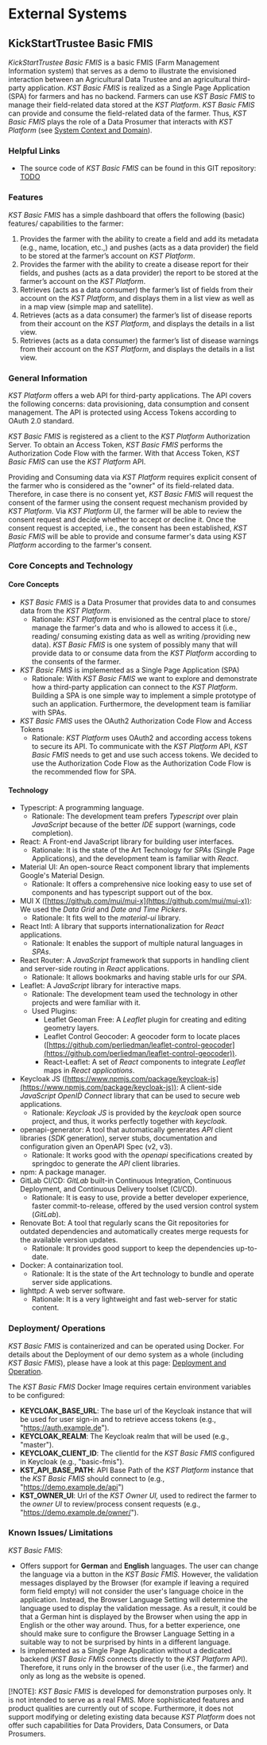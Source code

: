 # External Systems

## KickStartTrustee Basic FMIS

_KickStartTrustee Basic FMIS_ is a basic FMIS (Farm Management Information system) that serves as a demo to illustrate the envisioned interaction between an Agricultural Data Trustee and an agricultural third-party application. _KST Basic FMIS_ is realized as a Single Page Application (SPA) for farmers and has no backend. Farmers can use _KST Basic FMIS_ to manage their field-related data stored at the _KST Platform_. _KST Basic FMIS_ can provide and consume the field-related data of the farmer. Thus, _KST Basic FMIS_ plays the role of a Data Prosumer that interacts with _KST Platform_ (see [System Context and Domain](</docs/Konzeption und Umsetzung/Beispielhafte Implementierung DTH-Plattform/Architecture Document/System Context and Domain/>)).

### Helpful Links

- The source code of  _KST Basic FMIS_  can be found in this GIT repository: [TODO]()  

### Features

_KST Basic FMIS_  has a simple dashboard that offers the following (basic) features/ capabilities to the farmer:

1. Provides the farmer with the ability to create a field and add its metadata (e.g., name, location, etc.,) and pushes (acts as a data provider)  the field to be stored at the farmer’s account on  _KST Platform_.
2. Provides the farmer with the ability to create a disease report for their fields, and pushes (acts as a data provider) the report to be stored at the farmer’s account on the  _KST Platform_.
3. Retrieves (acts as a data consumer) the farmer’s list of fields from their account on the  _KST Platform_, and displays them in a list view as well as in a map view (simple map and satellite).
4. Retrieves  (acts as a data consumer)  the farmer’s list of disease reports from their account on the  _KST Platform_, and displays the details in a list view.
5. Retrieves  (acts as a data consumer) the farmer’s list of disease warnings from their account on the  _KST Platform_, and displays the details in a list view.

### General Information

_KST Platform_ offers a web API for third-party applications. The API covers the following concerns: data provisioning, data consumption and consent management. The API is protected using Access Tokens according to OAuth 2.0 standard.

_KST Basic FMIS_  is registered as a client to the  _KST Platform_  Authorization Server. To obtain an Access Token,  _KST Basic FMIS_  performs the Authorization Code Flow with the farmer. With that Access Token,  _KST Basic FMIS_  can use the  _KST Platform_  API.

Providing and Consuming data via  _KST Platform_  requires explicit consent of the farmer who is considered as the "owner" of its field-related data. Therefore, in case there is no consent yet, _KST Basic FMIS_  will request the consent of the farmer using the consent request mechanism provided by  _KST Platform_. Via _KST Platform UI_, the farmer will be able to review the consent request and decide whether to accept or decline it. Once the consent request is accepted, i.e., the consent has been established, _KST Basic FMIS_  will be able to provide and consume farmer's data using _KST Platform_ according to the farmer's consent.

### Core Concepts and Technology

#### Core Concepts

- _KST Basic FMIS_  is a Data Prosumer that provides data to and consumes data from the  _KST Platform_.
  - Rationale: _KST Platform_ is envisioned as the central place to store/ manage the farmer's data and who is allowed to access it (i.e., reading/ consuming existing data as well as writing /providing new data). _KST Basic FMIS_  is one system of possibly many that will provide data to or consume data from the _KST Platform_ according to the consents of the farmer.
- _KST Basic FMIS_ is implemented as a Single Page Application (SPA)  
  - Rationale: With _KST Basic FMIS_ we want to explore and demonstrate how a third-party application can connect to the _KST Platform_. Building a SPA is one simple way to implement a simple prototype of such an application. Furthermore, the development team is familiar with SPAs.
- _KST Basic FMIS_ uses the OAuth2 Authorization Code Flow and Access Tokens
  - Rationale: _KST Platform_ uses OAuth2 and according access tokens to secure its API. To communicate with the _KST Platform_ API, _KST Basic FMIS_ needs to get and use such access tokens. We decided to use the Authorization Code Flow as the Authorization Code Flow is the recommended flow for SPA.

#### Technology

- Typescript: A programming language.
  - Rationale:  The development team prefers _Typescript_ over plain  _JavaScript_ because of the better  _IDE_ support (warnings, code completion).
- React: A Front-end JavaScript library for building user interfaces.
  - Rationale: It is the state of the Art Technology for  _SPAs_ (Single Page Applications),  and the development team is familiar with  _React_.
- Material UI: An open-source React component library that implements Google's Material Design.
  - Rationale: It offers a comprehensive nice looking easy to use set of components and has typescript support out of the box.
- MUI X ([https://github.com/mui/mui-x](https://github.com/mui/mui-x)): We used the  _Data Grid_  and  _Date and Time Pickers_.  
  - Rationale: It fits well to the  _material-ui_  library.
- React Intl: A library that supports internationalization for  _React_ applications.
  - Rationale: It enables the support of multiple natural languages in  _SPAs_.
- React Router: A  _JavaScript_ framework that supports in handling client and server-side routing in  _React_ applications.
  - Rationale: It allows bookmarks and having stable urls for our  _SPA_.
- Leaflet: A  _JavaScript_ library for interactive maps.
  - Rationale:  The development team used the technology in other projects and were familiar with it.
  - Used Plugins:
    - Leaflet Geoman Free: A  _Leaflet_ plugin for creating and editing geometry layers.
    - Leaflet Control Geocoder: A geocoder form to locate places ([https://github.com/perliedman/leaflet-control-geocoder](https://github.com/perliedman/leaflet-control-geocoder)).
    - React-Leaflet: A set of  _React_ components to integrate  _Leaflet_ maps in _React applications_.
- Keycloak JS ([https://www.npmjs.com/package/keycloak-js](https://www.npmjs.com/package/keycloak-js)): A client-side  _JavaScript OpenID Connect_ library that can be used to secure web applications.  
  - Rationale:  _Keycloak JS_ is provided by the  _keycloak_ open source project, and thus, it works perfectly together with  _keycloak._
- openapi-generator: A tool that automatically generates  _API_ client libraries (_SDK_ generation), server stubs, documentation and configuration given an OpenAPI Spec (v2, v3).  
  - Rationale: It works good with the  _openapi_ specifications created by springdoc to generate the  _API_ client libraries.
- npm: A package manager.
- GitLab CI/CD:  _GitLab_ built-in Continuous Integration, Continuous Deployment, and Continuous Delivery toolset (CI/CD).  
  - Rationale: It is easy to use, provide a better developer experience, faster commit-to-release, offered by the used version control system (_GitLab_).
- Renovate Bot: A tool that regularly scans the Git repositories for outdated dependencies and automatically creates merge requests for the available version updates.
  - Rationale: It provides good support to keep the dependencies up-to-date.
- Docker: A containarization tool.  
  - Rationale: It is the state of the Art technology to bundle and operate server side applications.
- lighttpd: A web server software.
  - Rationale: It is a very lightweight and fast web-server for static content.

### Deployment/ Operations

_KST Basic FMIS_ is containerized and can be operated using Docker. For details about the Deployment of our demo system as a whole (including _KST Basic FMIS_), please have a look at this page: [Deployment and Operation](</docs/Konzeption und Umsetzung/Beispielhafte Implementierung DTH-Plattform/Architecture Document/System Decomposition/Deployment and Operation/>).

The  _KST Basic FMIS_  Docker Image requires certain environment variables to be configured:

- **KEYCLOAK_BASE_URL**: The base url of the Keycloak instance that will be used for user sign-in and to retrieve access tokens (e.g., "https://auth.example.de").
- **KEYCLOAK_REALM**: The Keycloak realm that will be used (e.g., "master").
- **KEYCLOAK_CLIENT_ID**: The clientId for the  _KST Basic FMIS_  configured in Keycloak (e.g., "basic-fmis").
- **KST_API_BASE_PATH**: API Base Path of the  _KST Platform_  instance that the  _KST Basic FMIS_  should connect to (e.g., "https://demo.example.de/api")
- **KST_OWNER_UI**: Url of the  _KST Owner UI,_ used to redirect the farmer to the  _owner UI_ to review/process consent requests (e.g., "https://demo.example.de/owner/").

### Known Issues/ Limitations

_KST Basic FMIS_:

- Offers support for  **German** and  **English** languages. The user can change the language via a button in the __KST Basic FMIS_._ However, the validation messages displayed by the Browser (for example if leaving a required form field empty) will not consider the user's language choice in the application. Instead, the Browser Language Setting will determine the language used to display the validation message. As a result, it could be that a German hint is displayed by the Browser when using the app in English or the other way around. Thus, for a better experience, one should make sure to configure the Browser Language Setting in a suitable way to not be surprised by hints in a different language.
- Is implemented as a Single Page Application without a dedicated backend (_KST Basic FMIS_  connects directly to the  _KST Platform_  API). Therefore, it runs only in the browser of the user (i.e., the farmer) and only as long as the website is opened.

[!NOTE]:
_KST Basic FMIS_  is developed for demonstration purposes only. It is not intended to serve as a real FMIS. More sophisticated features and product qualities are currently out of scope. Furthermore, it does not support modifying or deleting existing data because  _KST Platform_  does not offer such capabilities for Data Providers, Data Consumers, or Data Prosumers.
